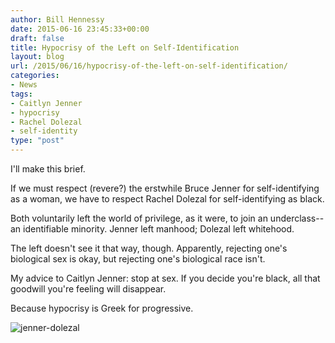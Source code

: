 ```yaml
---
author: Bill Hennessy
date: 2015-06-16 23:45:33+00:00
draft: false
title: Hypocrisy of the Left on Self-Identification
layout: blog
url: /2015/06/16/hypocrisy-of-the-left-on-self-identification/
categories:
- News
tags:
- Caitlyn Jenner
- hypocrisy
- Rachel Dolezal
- self-identity
type: "post"
---
```


I'll make this brief.

If we must respect (revere?) the erstwhile Bruce Jenner for self-identifying as a woman, we have to respect Rachel Dolezal for self-identifying as black.

Both voluntarily left the world of privilege, as it were, to join an underclass--an identifiable minority. Jenner left manhood; Dolezal left whitehood.

The left doesn't see it that way, though. Apparently, rejecting one's biological sex is okay, but rejecting one's biological race isn't.

My advice to Caitlyn Jenner: stop at sex. If you decide you're black, all that goodwill you're feeling will disappear.

Because hypocrisy is Greek for progressive.

![jenner-dolezal](https://hennessysview.com/wp-content/uploads/2015/06/jenner-dolezal.png)

